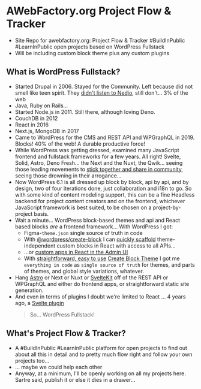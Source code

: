 # AWebFactory.org Project Flow & Tracker

- Site Repo for awebfactory.org: Project Flow & Tracker #BuildInPublic #LearnInPublic open projects based on WordPress Fullstack
- Will be including custom block theme plus any custom plugins

## What is WordPress Fullstack?

- Started Drupal in 2006. Stayed for the Community. Left because did not smell like teen spirit. They [didn't listen to Nedjo](https://awebfactory.com/node/536/), still don't... 3% of the web
- Java, Ruby on Rails...
- Started Node.js in 2011. Still there, although loving Deno.
- CouchDB in 2012
- React in 2016
- Next.js, MongoDB in 2017
- Came to WordPress for the CMS and REST API and WPGraphQL in 2019. Blocks! 40% of the web! A durable productive force!
- While WordPress was getting dressed, examined many JavaScript frontend and fullstack frameworks for a few years. All right! Svelte, Solid, Astro, Deno Fresh... the Next and the Nuxt, the Qwik... seeing those leading movements to [stick together and share in community](https://twitter.com/RyanCarniato), seeing those drowning in their arrogance...
- Now WordPress 6.1 is all dressed up block by block, api by api, and by design, two of four iterations done, just collaboration and i18n to go. So with some kind of content modeling support, this can be a fine Headless backend for project content creators and on the frontend, whichever JavaScript framework is best suited, to be chosen on a project-by-project basis.
- Wait a minute... WordPress block-based themes and api and React based blocks _are_ a frontend framework... With WordPress I got:
  - Figma-`theme.json` single source of truth in code
  - With [@wordpress/create-block](https://developer.wordpress.org/block-editor/reference-guides/packages/packages-create-block/) I can [quickly scaffold](https://learn.wordpress.org/course/introduction-to-block-development-build-your-first-custom-block/) theme-independent custom blocks in React with access to all APIs...
  - ...or [custom apps in React in the Admin UI](https://learn.wordpress.org/course/using-the-wordpress-data-layer/)
  - With [straightforward, easy to use](https://learn.wordpress.org/tutorial/streamline-your-block-theme-development-with-create-block-theme/) [Create Block Theme](https://wordpress.org/plugins/create-block-theme/) I got me `everything in code` as `single source of truth` for themes, and parts of themes, and global style variations, whatever.
- Hang [Astro](https://docs.astro.build/en/guides/cms/wordpress/) or Next or Nuxt or [SvelteKit](https://plus.rodneylab.com/tutorials/get-started-sveltekit-headless-wordpress) off of the REST API or WPGraphQL and either do frontend apps, or straightforward static site generation.
- And even in terms of plugins I doubt we're limited to React ... 4 years ago, a [Svelte plugin](https://github.com/dylanblokhuis/svelte-wordpress-plugin)
  > So... WordPress Fullstack!

## What's Project Flow & Tracker?

- A #BuildInPublic #LearnInPublic platform for open projects to find out about all this in detail and to pretty much flow right and follow your own projects too...
- ... maybe we could help each other
- Anyway, at a minimum, I'll be openly working on all my projects here. Sartre said, publish it or else it dies in a drawer...
